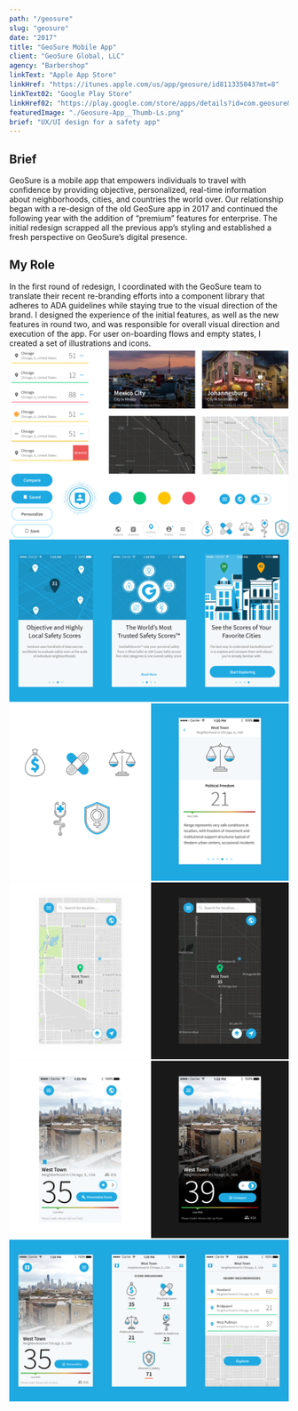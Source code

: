 ```yaml
---
path: "/geosure"
slug: "geosure"
date: "2017"
title: "GeoSure Mobile App"
client: "GeoSure Global, LLC"
agency: "Barbershop"
linkText: "Apple App Store"
linkHref: "https://itunes.apple.com/us/app/geosure/id811335043?mt=8"
linkText02: "Google Play Store"
linkHref02: "https://play.google.com/store/apps/details?id=com.geosure&hl=en_US"
featuredImage: "./Geosure-App__Thumb-Ls.png"
brief: "UX/UI design for a safety app"
---
```


## Brief
GeoSure is a mobile app that empowers individuals to travel with confidence by providing objective, personalized, real-time information about neighborhoods, cities, and countries the world over. Our relationship began with a re-design of the old GeoSure app in 2017 and continued the following year with the addition of “premium” features for enterprise. The initial redesign scrapped all the previous app’s styling and established a fresh perspective on GeoSure’s digital presence.
## My Role
In the first round of redesign, I coordinated with the GeoSure team to translate their recent re-branding efforts into a component library that adheres to ADA guidelines while staying true to the visual direction of the brand. I designed the experience of the initial features, as well as the new features in round two, and was responsible for overall visual direction and execution of the app. For user on-boarding flows and empty states, I created a set of illustrations and icons.
![Visual design style for the app](./images/GeoSure-Style.png 'Before diving into UI design, I established an overall flavor for the design direction.')
![Three onboarding screens](./images/GeoSure-Screens-Onboarding.png 'Onboarding is crucial for a product that presents otherwise esoteric information.')
![Custom icons, shown in context](./images/GeoSure-Icons.png 'Custom icons for broad safety categories.')
![Example of night and day modes](./images/GeoSure-NightMode-01.png )
![Another example of night and day modes](./images/GeoSure-NightMode-02.png 'The night mode feature allows users to avoid drawing attention to themselves.')
![Location details screens](./images/GeoSure-Screens-Location.png ' The Location Detail view puts the overall safety score front and center followed by supporting and related information.')
